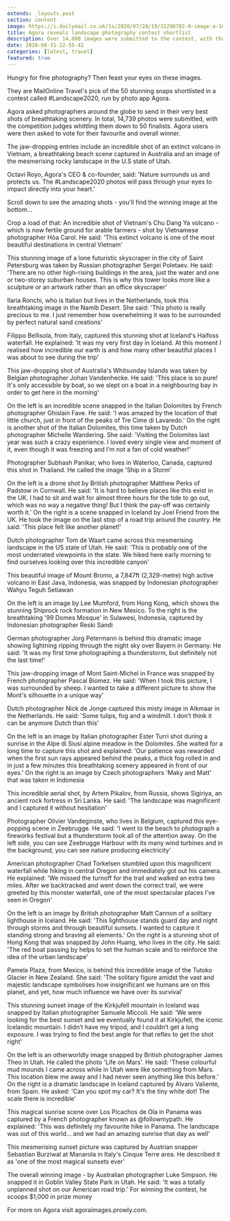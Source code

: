 ```yaml
---
extends: _layouts.post
section: content
image: https://i.dailymail.co.uk/1s/2020/07/28/19/31298782-0-image-a-16_1595959203484.jpg 
title: Agora reveals landscape photography contest shortlist 
description: Over 14,000 images were submitted to the contest, with those making the shortlist including an incredible shot of a extinct volcano in Vietnam and an amazing beach scene in Australia. 
date: 2020-08-31-22-55-42 
categories: [latest, travel] 
featured: true 
--- 
```

Hungry for fine photography? Then feast your eyes on these images.

They are MailOnline Travel's pick of the 50 stunning snaps shortlisted in a contest called #Landscape2020, run by photo app Agora.

Agora asked photographers around the globe to send in their very best shots of breathtaking scenery. In total, 14,739 photos were submitted, with the competition judges whittling them down to 50 finalists. Agora users were then asked to vote for their favourite and overall winner.

The jaw-dropping entries include an incredible shot of an extinct volcano in Vietnam, a breathtaking beach scene captured in Australia and an image of the mesmerising rocky landscape in the U.S state of Utah. 

Octavi Royo, Agora's CEO & co-founder, said: 'Nature surrounds us and protects us. The #Landscape2020 photos will pass through your eyes to impact directly into your heart.'

Scroll down to see the amazing shots - you'll find the winning image at the bottom...

Crop a load of that: An incredible shot of Vietnam's Chu Dang Ya volcano - which is now fertile ground for arable farmers - shot by Vietnamese photographer Hòa Carol. He said: 'This extinct volcano is one of the most beautiful destinations in central Vietnam' 

This stunning image of a lone futuristic skyscraper in the city of Saint Petersburg was taken by Russian photographer Sergei Poletaev. He said: 'There are no other high-rising buildings in the area, just the water and one or two-storey suburban houses. This is why this tower looks more like a sculpture or an artwork rather than an office skyscraper' 

Ilaria Ronchi, who is Italian but lives in the Netherlands, took this breathtaking image in the Namib Desert. She said: 'This photo is really precious to me. I just remember how overwhelming it was to be surrounded by perfect natural sand creations' 

Filippo Bellisola, from Italy, captured this stunning shot at Iceland's Haifoss waterfall. He explained: 'It was my very first day in Iceland. At this moment I realised how incredible our earth is and how many other beautiful places I was about to see during the trip' 

This jaw-dropping shot of Australia's Whitsunday Islands was taken by Belgian photographer Johan Vandenhecke. He said: 'This place is so pure! It's only accessible by boat, so we slept on a boat in a neighbouring bay in order to get here in the morning' 

On the left is an incredible scene snapped in the Italian Dolomites by French photographer Ghislain Fave. He said: 'I was amazed by the location of that little church, just in front of the peaks of Tre Cime di Lavaredo.' On the right is another shot of the Italian Dolomites, this time taken by Dutch photographer Michelle Wandering. She said: 'Visiting the Dolomites last year was such a crazy experience. I loved every single view and moment of it, even though it was freezing and I’m not a fan of cold weather!'

Photographer Subhash Panikar, who lives in Waterloo, Canada, captured this shot in Thailand. He called the image 'Ship in a Storm' 

On the left is a drone shot by British photographer Matthew Perks of Padstow in Cornwall. He said: 'It is hard to believe places like this exist in the UK. I had to sit and wait for almost three hours for the tide to go out, which was no way a negative thing! But I think the pay-off was certainly worth it.' On the right is a scene snapped in Iceland by Joel Friend from the UK. He took the image on the last stop of a road trip around the country. He said: 'This place felt like another planet!'

Dutch photographer Tom de Waart came across this mesmerising landscape in the US state of Utah. He said: 'This is probably one of the most underrated viewpoints in the state. We hiked here early morning to find ourselves looking over this incredible canyon' 

This beautiful image of Mount Bromo, a 7,847ft (2,329-metre) high active volcano in East Java, Indonesia, was snapped by Indonesian photographer Wahyu Teguh Setiawan 

On the left is an image by Lee Mumford, from Hong Kong, which shows the stunning Shiprock rock formation in New Mexico. To the right is the breathtaking '99 Domes Mosque' in Sulawesi, Indonesia, captured by Indonesian photographer Reski Sandi

German photographer Jorg Petermann is behind this dramatic image showing lightning ripping through the night sky over Bayern in Germany. He said: 'It was my first time photographing a thunderstorm, but definitely not the last time!' 

This jaw-dropping image of Mont Saint-Michel in France was snapped by French photographer Pascal Biomez. He said: 'When I took this picture, I was surrounded by sheep. I wanted to take a different picture to show the Mont's silhouette in a unique way' 

Dutch photographer Nick de Jonge captured this misty image in Alkmaar in the Netherlands. He said: 'Some tulips, fog and a windmill. I don’t think it can be anymore Dutch than this' 

On the left is an image by Italian photographer Ester Turri shot during a sunrise in the Alpe di Siusi alpine meadow in the Dolomites. She waited for a long time to capture this shot and explained: 'Our patience was rewarded when the first sun rays appeared behind the peaks, a thick fog rolled in and in just a few minutes this breathtaking scenery appeared in front of our eyes.' On the right is an image by Czech photographers 'Maky and Matt' that was taken in Indonesia 

This incredible aerial shot, by Artem Pikalov, from Russia, shows Sigiriya, an ancient rock fortress in Sri Lanka. He said: 'The landscape was magnificent and I captured it without hesitation' 

Photographer Olivier Vandeginste, who lives in Belgium, captured this eye-popping scene in Zeebrugge. He said: 'I went to the beach to photograph a fireworks festival but a thunderstorm took all of the attention away. On the left side, you can see Zeebrugge Harbour with its many wind turbines and in the background, you can see nature producing electricity' 

American photographer Chad Torkelsen stumbled upon this magnificent waterfall while hiking in central Oregon and immediately got out his camera. He explained: 'We missed the turnoff for the trail and walked an extra two miles. After we backtracked and went down the correct trail, we were greeted by this monster waterfall, one of the most spectacular places I’ve seen in Oregon' 

On the left is an image by British photographer Matt Cannon of a solitary lighthouse in Iceland. He said: 'This lighthouse stands guard day and night through storms and through beautiful sunsets. I wanted to capture it standing strong and braving all elements.' On the right is a stunning shot of Hong Kong that was snapped by John Huang, who lives in the city. He said: 'The red boat passing by helps to set the human scale and to reinforce the idea of the urban landscape'

Pamela Plaza, from Mexico, is behind this incredible image of the Tutoko Glacier in New Zealand. She said: 'The solitary figure amidst the vast and majestic landscape symbolises how insignificant we humans are on this planet, and yet, how much influence we have over its survival' 

This stunning sunset image of the Kirkjufell mountain in Iceland was snapped by Italian photographer Samuele Miccoli. He said: 'We were looking for the best sunset and we eventually found it at Kirkjufell, the iconic Icelandic mountain. I didn’t have my tripod, and I couldn’t get a long exposure. I was trying to find the best angle for that reflex to get the shot right'

On the left is an otherworldly image snapped by British photographer James Theo in Utah. He called the photo 'Life on Mars'. He said: 'These colourful mud mounds I came across while in Utah were like something from Mars. This location blew me away and I had never seen anything like this before.' On the right is a dramatic landscape in Iceland captured by Alvaro Valiente, from Spain. He asked: 'Can you spot my car? It's the tiny white dot! The scale there is incredible'

This magical sunrise scene over Los Picachos de Ola in Panama was captured by a French photographer known as @followmypath. He explained: 'This was definitely my favourite hike in Panama. The landscape was out of this world... and we had an amazing sunrise that day as well' 

This mesmerising sunset picture was captured by Austrian snapper Sebastian Burziwal at Manarola in Italy's Cinque Terre area. He described it as 'one of the most magical sunsets ever' 

The overall winning image - by Australian photographer Luke Simpson. He snapped it in Goblin Valley State Park in Utah. He said: 'It was a totally unplanned shot on our American road trip.' For winning the contest, he scoops $1,000 in prize money

For more on Agora visit agoraimages.prowly.com.  

